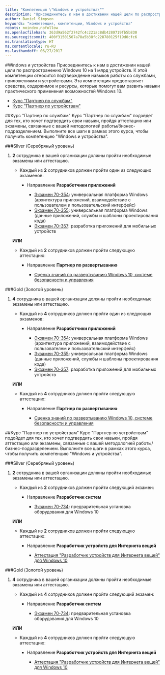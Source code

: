 ```yaml
---
title: "Компетенция \"Windows и устройства\""
description: "Присоединитесь к нам в достижении нашей цели по распространению Windows 10 на 1 млрд устройств. К этой компетенции относится подтверждение навыков работы со службами, приложениями и устройствами. Эта компетенция предоставляет средства, содержимое и ресурсы, которые помогут вам развить навыки практического применения возможностей Windows 10."
author: Daniel Simpson
keywords: "компетенция, компетенции, Windows и устройства"
robots: noindex,nofollow
ms.openlocfilehash: 363d9a562f2742fc4c221ac8db4280719fb5b830
ms.sourcegitcommit: 400f31501507a78a5b38fc228780125f19d0cfc6
ms.translationtype: HT
ms.contentlocale: ru-RU
ms.lasthandoff: 06/27/2017
---
```

#<a name="windows-and-devices"></a>Windows и устройства 
Присоединитесь к нам в достижении нашей цели по распространению Windows 10 на 1 млрд устройств. К этой компетенции относится подтверждение навыков работы со службами, приложениями и устройствами. Эта компетенция предоставляет средства, содержимое и ресурсы, которые помогут вам развить навыки практического применения возможностей Windows 10.

- [Курс "Партнер по службам"](#service-partner-option)
- [Курс "Партнер по устройствам"](#device-partner-option)

##<a name="service-partner-option"></a>Курс "Партнер по службам"
Курс "Партнер по службам" подойдет для тех, кто хочет подтвердить свои навыки, пройдя аттестацию или экзамены, связанные с вашей методологией работы/бизнес-подразделением. Выполните все шаги в рамках этого курса, чтобы получить компетенцию "Windows и устройства".

###<a name="silver"></a>Silver (Серебряный уровень)
1. **2** сотрудника в вашей организации должны пройти необходимые экзамены или аттестацию.

    - Каждый из **2** сотрудников должен пройти один из следующих экзаменов:

        - Направление **Разработчики приложений**

            - [Экзамен 70-354](https://www.microsoft.com/en-us/learning/exam-70-354.aspx): универсальная платформа Windows (архитектура приложений, взаимодействие с пользователем и пользовательский интерфейс)
            - [Экзамен 70-355](https://www.microsoft.com/en-us/learning/exam-70-355.aspx): универсальная платформа Windows (данные приложений, службы и шаблоны проектирования кода)
            - [Экзамен 70-357](https://www.microsoft.com/en-us/learning/exam-70-357.aspx): разработка приложений для мобильных устройств

    **ИЛИ**

    - Каждый из **2** сотрудников должен пройти следующую аттестацию:

        - Направление **Партнер по развертыванию**

            - [Оценка знаний по развертыванию Windows 10, системе безопасности и управления](https://partneruniversity.microsoft.com/?whr=uri:MicrosoftAccount&courseId=16022&scoId=eGcisv8BC_3806265419)

###<a name="gold"></a>Gold (Золотой уровень)
1. **4** сотрудника в вашей организации должны пройти необходимые экзамены или аттестацию.
    - Каждый из **4** сотрудников должен пройти один из следующих экзаменов:
        - Направление **Разработчики приложений**

            - [Экзамен 70-354](https://www.microsoft.com/en-us/learning/exam-70-354.aspx): универсальная платформа Windows (архитектура приложений, взаимодействие с пользователем и пользовательский интерфейс)
            - [Экзамен 70-355](https://www.microsoft.com/en-us/learning/exam-70-355.aspx): универсальная платформа Windows (данные приложений, службы и шаблоны проектирования кода)
            - [Экзамен 70-357](https://www.microsoft.com/en-us/learning/exam-70-357.aspx): разработка приложений для мобильных устройств

    **ИЛИ**

    - Каждый из **4** сотрудников должен пройти следующую аттестацию:

        - Направление **Партнер по развертыванию**

            - [Оценка знаний по развертыванию Windows 10, системе безопасности и управления](https://partneruniversity.microsoft.com/?whr=uri:MicrosoftAccount&courseId=16022&scoId=eGcisv8BC_3806265419)

##<a name="device-partner-option"></a>Курс "Партнер по устройствам"
Курс "Партнер по устройствам" подойдет для тех, кто хочет подтвердить свои навыки, пройдя аттестацию или экзамены, связанные с вашей методологией работы/бизнес-подразделением. Выполните все шаги в рамках этого курса, чтобы получить компетенцию "Windows и устройства".

###<a name="silver"></a>Silver (Серебряный уровень)
1. **2** сотрудника в вашей организации должны пройти необходимые экзамены или аттестацию.

    - Каждый из **2** сотрудников должен пройти следующий экзамен:

        - Направление **Разработчик систем**

            - [Экзамен 70-734](https://www.microsoft.com/en-us/learning/exam-70-734.aspx): предварительная установка оборудования для Windows 10

    **ИЛИ**

    - Каждый из **2** сотрудников должен пройти следующую аттестацию:

        - Направление **Разработчик устройств для Интернета вещей**

            - [Аттестация "Разработчик устройств для Интернета вещей" для Windows 10](https://partneruniversity.microsoft.com/?whr=uri:MicrosoftAccount&courseId=15887&scoId=mwJPK2B8B_9004778676)

###<a name="gold"></a>Gold (Золотой уровень)
1. **4** сотрудника в вашей организации должны пройти необходимые экзамены или аттестацию.

    - Каждый из **4** сотрудников должен пройти следующий экзамен:

        - Направление **Разработчик систем**

            - [Экзамен 70-734](https://www.microsoft.com/en-us/learning/exam-70-734.aspx): предварительная установка оборудования для Windows 10

    **ИЛИ**

    - Каждый из **4** сотрудников должен пройти следующую аттестацию:

        - Направление **Разработчик устройств для Интернета вещей**
        
            - [Аттестация "Разработчик устройств для Интернета вещей" для Windows 10](https://partneruniversity.microsoft.com/?whr=uri:MicrosoftAccount&courseId=15887&scoId=mwJPK2B8B_9004778676)

            



 


